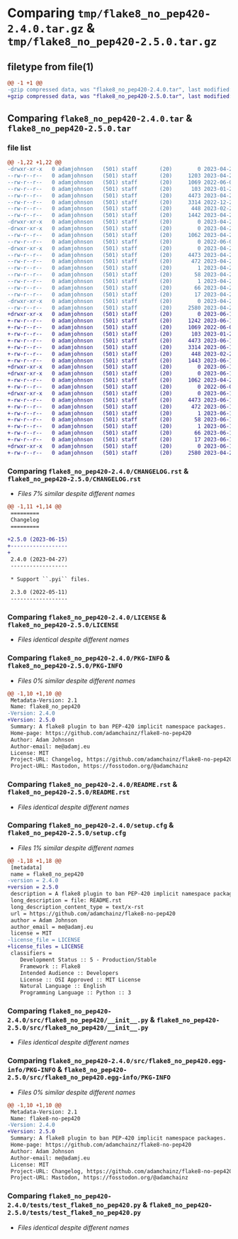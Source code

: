 # Comparing `tmp/flake8_no_pep420-2.4.0.tar.gz` & `tmp/flake8_no_pep420-2.5.0.tar.gz`

## filetype from file(1)

```diff
@@ -1 +1 @@
-gzip compressed data, was "flake8_no_pep420-2.4.0.tar", last modified: Thu Apr 27 15:42:54 2023, max compression
+gzip compressed data, was "flake8_no_pep420-2.5.0.tar", last modified: Thu Jun 15 14:06:02 2023, max compression
```

## Comparing `flake8_no_pep420-2.4.0.tar` & `flake8_no_pep420-2.5.0.tar`

### file list

```diff
@@ -1,22 +1,22 @@
-drwxr-xr-x   0 adamjohnson   (501) staff       (20)        0 2023-04-27 15:42:54.841275 flake8_no_pep420-2.4.0/
--rw-r--r--   0 adamjohnson   (501) staff       (20)     1203 2023-04-27 15:42:49.000000 flake8_no_pep420-2.4.0/CHANGELOG.rst
--rw-r--r--   0 adamjohnson   (501) staff       (20)     1069 2022-06-03 11:59:25.000000 flake8_no_pep420-2.4.0/LICENSE
--rw-r--r--   0 adamjohnson   (501) staff       (20)      103 2023-01-20 12:10:00.000000 flake8_no_pep420-2.4.0/MANIFEST.in
--rw-r--r--   0 adamjohnson   (501) staff       (20)     4473 2023-04-27 15:42:54.841331 flake8_no_pep420-2.4.0/PKG-INFO
--rw-r--r--   0 adamjohnson   (501) staff       (20)     3314 2022-12-26 15:11:06.000000 flake8_no_pep420-2.4.0/README.rst
--rw-r--r--   0 adamjohnson   (501) staff       (20)      448 2023-02-28 09:05:59.000000 flake8_no_pep420-2.4.0/pyproject.toml
--rw-r--r--   0 adamjohnson   (501) staff       (20)     1442 2023-04-27 15:42:54.841601 flake8_no_pep420-2.4.0/setup.cfg
-drwxr-xr-x   0 adamjohnson   (501) staff       (20)        0 2023-04-27 15:42:54.839185 flake8_no_pep420-2.4.0/src/
-drwxr-xr-x   0 adamjohnson   (501) staff       (20)        0 2023-04-27 15:42:54.840253 flake8_no_pep420-2.4.0/src/flake8_no_pep420/
--rw-r--r--   0 adamjohnson   (501) staff       (20)     1062 2023-04-27 15:37:02.000000 flake8_no_pep420-2.4.0/src/flake8_no_pep420/__init__.py
--rw-r--r--   0 adamjohnson   (501) staff       (20)        0 2022-06-03 11:59:25.000000 flake8_no_pep420-2.4.0/src/flake8_no_pep420/py.typed
-drwxr-xr-x   0 adamjohnson   (501) staff       (20)        0 2023-04-27 15:42:54.841052 flake8_no_pep420-2.4.0/src/flake8_no_pep420.egg-info/
--rw-r--r--   0 adamjohnson   (501) staff       (20)     4473 2023-04-27 15:42:54.000000 flake8_no_pep420-2.4.0/src/flake8_no_pep420.egg-info/PKG-INFO
--rw-r--r--   0 adamjohnson   (501) staff       (20)      472 2023-04-27 15:42:54.000000 flake8_no_pep420-2.4.0/src/flake8_no_pep420.egg-info/SOURCES.txt
--rw-r--r--   0 adamjohnson   (501) staff       (20)        1 2023-04-27 15:42:54.000000 flake8_no_pep420-2.4.0/src/flake8_no_pep420.egg-info/dependency_links.txt
--rw-r--r--   0 adamjohnson   (501) staff       (20)       58 2023-04-27 15:42:54.000000 flake8_no_pep420-2.4.0/src/flake8_no_pep420.egg-info/entry_points.txt
--rw-r--r--   0 adamjohnson   (501) staff       (20)        1 2023-04-27 15:42:54.000000 flake8_no_pep420-2.4.0/src/flake8_no_pep420.egg-info/not-zip-safe
--rw-r--r--   0 adamjohnson   (501) staff       (20)       66 2023-04-27 15:42:54.000000 flake8_no_pep420-2.4.0/src/flake8_no_pep420.egg-info/requires.txt
--rw-r--r--   0 adamjohnson   (501) staff       (20)       17 2023-04-27 15:42:54.000000 flake8_no_pep420-2.4.0/src/flake8_no_pep420.egg-info/top_level.txt
-drwxr-xr-x   0 adamjohnson   (501) staff       (20)        0 2023-04-27 15:42:54.841172 flake8_no_pep420-2.4.0/tests/
--rw-r--r--   0 adamjohnson   (501) staff       (20)     2580 2023-04-27 15:37:02.000000 flake8_no_pep420-2.4.0/tests/test_flake8_no_pep420.py
+drwxr-xr-x   0 adamjohnson   (501) staff       (20)        0 2023-06-15 14:06:02.203341 flake8_no_pep420-2.5.0/
+-rw-r--r--   0 adamjohnson   (501) staff       (20)     1242 2023-06-15 14:05:59.000000 flake8_no_pep420-2.5.0/CHANGELOG.rst
+-rw-r--r--   0 adamjohnson   (501) staff       (20)     1069 2022-06-03 11:59:25.000000 flake8_no_pep420-2.5.0/LICENSE
+-rw-r--r--   0 adamjohnson   (501) staff       (20)      103 2023-01-20 12:10:00.000000 flake8_no_pep420-2.5.0/MANIFEST.in
+-rw-r--r--   0 adamjohnson   (501) staff       (20)     4473 2023-06-15 14:06:02.203396 flake8_no_pep420-2.5.0/PKG-INFO
+-rw-r--r--   0 adamjohnson   (501) staff       (20)     3314 2023-06-15 14:05:57.000000 flake8_no_pep420-2.5.0/README.rst
+-rw-r--r--   0 adamjohnson   (501) staff       (20)      448 2023-02-28 09:05:59.000000 flake8_no_pep420-2.5.0/pyproject.toml
+-rw-r--r--   0 adamjohnson   (501) staff       (20)     1443 2023-06-15 14:06:02.203643 flake8_no_pep420-2.5.0/setup.cfg
+drwxr-xr-x   0 adamjohnson   (501) staff       (20)        0 2023-06-15 14:06:02.200739 flake8_no_pep420-2.5.0/src/
+drwxr-xr-x   0 adamjohnson   (501) staff       (20)        0 2023-06-15 14:06:02.202106 flake8_no_pep420-2.5.0/src/flake8_no_pep420/
+-rw-r--r--   0 adamjohnson   (501) staff       (20)     1062 2023-04-27 15:37:02.000000 flake8_no_pep420-2.5.0/src/flake8_no_pep420/__init__.py
+-rw-r--r--   0 adamjohnson   (501) staff       (20)        0 2022-06-03 11:59:25.000000 flake8_no_pep420-2.5.0/src/flake8_no_pep420/py.typed
+drwxr-xr-x   0 adamjohnson   (501) staff       (20)        0 2023-06-15 14:06:02.203003 flake8_no_pep420-2.5.0/src/flake8_no_pep420.egg-info/
+-rw-r--r--   0 adamjohnson   (501) staff       (20)     4473 2023-06-15 14:06:02.000000 flake8_no_pep420-2.5.0/src/flake8_no_pep420.egg-info/PKG-INFO
+-rw-r--r--   0 adamjohnson   (501) staff       (20)      472 2023-06-15 14:06:02.000000 flake8_no_pep420-2.5.0/src/flake8_no_pep420.egg-info/SOURCES.txt
+-rw-r--r--   0 adamjohnson   (501) staff       (20)        1 2023-06-15 14:06:02.000000 flake8_no_pep420-2.5.0/src/flake8_no_pep420.egg-info/dependency_links.txt
+-rw-r--r--   0 adamjohnson   (501) staff       (20)       58 2023-06-15 14:06:02.000000 flake8_no_pep420-2.5.0/src/flake8_no_pep420.egg-info/entry_points.txt
+-rw-r--r--   0 adamjohnson   (501) staff       (20)        1 2023-06-15 14:06:02.000000 flake8_no_pep420-2.5.0/src/flake8_no_pep420.egg-info/not-zip-safe
+-rw-r--r--   0 adamjohnson   (501) staff       (20)       66 2023-06-15 14:06:02.000000 flake8_no_pep420-2.5.0/src/flake8_no_pep420.egg-info/requires.txt
+-rw-r--r--   0 adamjohnson   (501) staff       (20)       17 2023-06-15 14:06:02.000000 flake8_no_pep420-2.5.0/src/flake8_no_pep420.egg-info/top_level.txt
+drwxr-xr-x   0 adamjohnson   (501) staff       (20)        0 2023-06-15 14:06:02.203120 flake8_no_pep420-2.5.0/tests/
+-rw-r--r--   0 adamjohnson   (501) staff       (20)     2580 2023-04-27 15:37:02.000000 flake8_no_pep420-2.5.0/tests/test_flake8_no_pep420.py
```

### Comparing `flake8_no_pep420-2.4.0/CHANGELOG.rst` & `flake8_no_pep420-2.5.0/CHANGELOG.rst`

 * *Files 7% similar despite different names*

```diff
@@ -1,11 +1,14 @@
 =========
 Changelog
 =========
 
+2.5.0 (2023-06-15)
+------------------
+
 2.4.0 (2023-04-27)
 ------------------
 
 * Support ``.pyi`` files.
 
 2.3.0 (2022-05-11)
 ------------------
```

### Comparing `flake8_no_pep420-2.4.0/LICENSE` & `flake8_no_pep420-2.5.0/LICENSE`

 * *Files identical despite different names*

### Comparing `flake8_no_pep420-2.4.0/PKG-INFO` & `flake8_no_pep420-2.5.0/PKG-INFO`

 * *Files 0% similar despite different names*

```diff
@@ -1,10 +1,10 @@
 Metadata-Version: 2.1
 Name: flake8_no_pep420
-Version: 2.4.0
+Version: 2.5.0
 Summary: A flake8 plugin to ban PEP-420 implicit namespace packages.
 Home-page: https://github.com/adamchainz/flake8-no-pep420
 Author: Adam Johnson
 Author-email: me@adamj.eu
 License: MIT
 Project-URL: Changelog, https://github.com/adamchainz/flake8-no-pep420/blob/main/CHANGELOG.rst
 Project-URL: Mastodon, https://fosstodon.org/@adamchainz
```

### Comparing `flake8_no_pep420-2.4.0/README.rst` & `flake8_no_pep420-2.5.0/README.rst`

 * *Files identical despite different names*

### Comparing `flake8_no_pep420-2.4.0/setup.cfg` & `flake8_no_pep420-2.5.0/setup.cfg`

 * *Files 1% similar despite different names*

```diff
@@ -1,18 +1,18 @@
 [metadata]
 name = flake8_no_pep420
-version = 2.4.0
+version = 2.5.0
 description = A flake8 plugin to ban PEP-420 implicit namespace packages.
 long_description = file: README.rst
 long_description_content_type = text/x-rst
 url = https://github.com/adamchainz/flake8-no-pep420
 author = Adam Johnson
 author_email = me@adamj.eu
 license = MIT
-license_file = LICENSE
+license_files = LICENSE
 classifiers = 
 	Development Status :: 5 - Production/Stable
 	Framework :: Flake8
 	Intended Audience :: Developers
 	License :: OSI Approved :: MIT License
 	Natural Language :: English
 	Programming Language :: Python :: 3
```

### Comparing `flake8_no_pep420-2.4.0/src/flake8_no_pep420/__init__.py` & `flake8_no_pep420-2.5.0/src/flake8_no_pep420/__init__.py`

 * *Files identical despite different names*

### Comparing `flake8_no_pep420-2.4.0/src/flake8_no_pep420.egg-info/PKG-INFO` & `flake8_no_pep420-2.5.0/src/flake8_no_pep420.egg-info/PKG-INFO`

 * *Files 0% similar despite different names*

```diff
@@ -1,10 +1,10 @@
 Metadata-Version: 2.1
 Name: flake8-no-pep420
-Version: 2.4.0
+Version: 2.5.0
 Summary: A flake8 plugin to ban PEP-420 implicit namespace packages.
 Home-page: https://github.com/adamchainz/flake8-no-pep420
 Author: Adam Johnson
 Author-email: me@adamj.eu
 License: MIT
 Project-URL: Changelog, https://github.com/adamchainz/flake8-no-pep420/blob/main/CHANGELOG.rst
 Project-URL: Mastodon, https://fosstodon.org/@adamchainz
```

### Comparing `flake8_no_pep420-2.4.0/tests/test_flake8_no_pep420.py` & `flake8_no_pep420-2.5.0/tests/test_flake8_no_pep420.py`

 * *Files identical despite different names*

